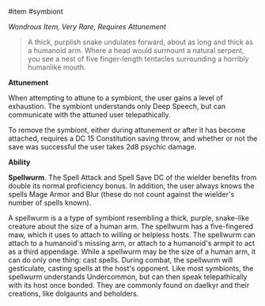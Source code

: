 #item #symbiont

*Wondrous Item, Very Rare, Requires Attunement*

> A thick, purplish snake undulates forward, about as long and thick as a humanoid arm. Where a head would surmount a natural serpent, you see a nest of five finger-length tentacles surrounding a horribly humanlike mouth.

**Attunement**

When attempting to attune to a symbiont, the user gains a level of exhaustion. The symbiont understands only Deep Speech, but can communicate with the attuned user telepathically.

To remove the symbiont, either during attunement or after it has become attached, requires a DC 15 Constitution saving throw, and whether or not the save was successful the user takes 2d8 psychic damage.

**Ability**

**Spellwurm**. The Spell Attack and Spell Save DC of the wielder benefits from double its normal proficiency bonus. In addition, the user always knows the spells Mage Armor and Blur (these do not count against the wielder's number of spells known).

A spellwurm is a a type of symbiont resembling a thick, purple, snake-like creature about the size of a human arm. The spellwurm has a five-fingered maw, which it uses to attach to willing or helpless hosts. The spellwurm can attach to a humanoid's missing arm, or attach to a humanoid's armpit to act as a third appendage. While a spellwurm may be the size of a human arm, it can do only one thing: cast spells. During combat, the spellwurm will gesticulate, casting spells at the host's opponent. Like most symbionts, the spellwurm understands Undercommon, but can then speak telepathically with its host once bonded. They are commonly found on daelkyr and their creations, like dolgaunts and beholders.